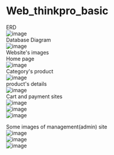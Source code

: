 # Web_thinkpro_basic

ERD </br>
![image](https://github.com/pendragonIV/Web_thinkpro_basic/assets/88123140/e719c8ea-0eb3-41ee-b985-d57e81818246) </br>
Database Diagram </br>
![image](https://github.com/pendragonIV/Web_thinkpro_basic/assets/88123140/ba0c8413-b003-4ca2-9575-2d4f8bbe1839) </br>
Website's images </br>
Home page </br>
![image](https://github.com/pendragonIV/Web_thinkpro_basic/assets/88123140/c46579d6-581e-478f-af77-81540427f8c6) </br>
Category's product </br>
![image](https://github.com/pendragonIV/Web_thinkpro_basic/assets/88123140/e4ac9f80-4c9e-4353-8434-7e1830af114d) </br>
product's details </br>
![image](https://github.com/pendragonIV/Web_thinkpro_basic/assets/88123140/3f9d65bc-45fa-4500-a3d1-1896daccb932) </br>
Cart and payment sites </br>
![image](https://github.com/pendragonIV/Web_thinkpro_basic/assets/88123140/fe3e61d8-3013-460d-93d7-17d68e09394b) </br>
![image](https://github.com/pendragonIV/Web_thinkpro_basic/assets/88123140/f31f314e-a921-406e-8327-d001f13ee132) </br>
![image](https://github.com/pendragonIV/Web_thinkpro_basic/assets/88123140/aa60bfef-64a7-4ea0-87c3-6a8e9a15bc2c) </br>

Some images of management(admin) site </br>
![image](https://github.com/pendragonIV/Web_thinkpro_basic/assets/88123140/1e4f0cdd-4d05-41b3-9d2c-dcf5f6bfc468) </br>
![image](https://github.com/pendragonIV/Web_thinkpro_basic/assets/88123140/c1ec891e-e059-4a71-8f44-afd73d5b7b18) </br>
![image](https://github.com/pendragonIV/Web_thinkpro_basic/assets/88123140/60a93c18-1171-4e54-87e4-3b653bd01195) </br>










